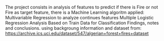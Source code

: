 The project consists in analysis of features to predict if there is Fire or not Fire as target feature,
there is a Machine Learning algoritm applied: Multivariable Regression to analyze continues features
Multiple Logistic Regression Analysis Based on Train Data for Classification
Findings, notes and conclusions.
using backgroung information and dataset from: https://archive.ics.uci.edu/dataset/547/algerian+forest+fires+dataset
